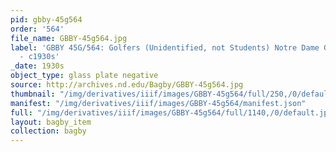 ```yaml
---
pid: gbby-45g564
order: '564'
file_name: GBBY-45g564.jpg
label: 'GBBY 45G/564: Golfers (Unidentified, not Students) Notre Dame Golf Course
  - c1930s'
_date: 1930s
object_type: glass plate negative
source: http://archives.nd.edu/Bagby/GBBY-45g564.jpg
thumbnail: "/img/derivatives/iiif/images/GBBY-45g564/full/250,/0/default.jpg"
manifest: "/img/derivatives/iiif/images/GBBY-45g564/manifest.json"
full: "/img/derivatives/iiif/images/GBBY-45g564/full/1140,/0/default.jpg"
layout: bagby_item
collection: bagby
---
```

